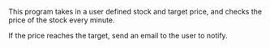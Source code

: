 This program takes in a user defined stock and target price, and checks the price of the stock every minute.

If the price reaches the target, send an email to the user to notify.


